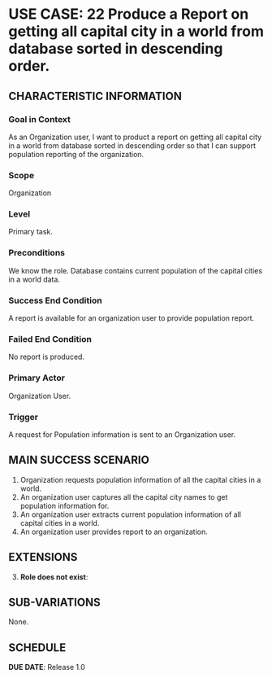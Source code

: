 # USE CASE: 22 Produce a Report on getting all capital city in a world from database sorted in descending order.

## CHARACTERISTIC INFORMATION

### Goal in Context

As an Organization user, I want to product a report on getting all capital city in a world from database sorted in descending order so that I can support population reporting of the organization.

### Scope

Organization

### Level

Primary task.

### Preconditions

We know the role.  Database contains current population of the capital cities in a world data.

### Success End Condition

A report is available for an organization user to provide population report.

### Failed End Condition

No report is produced.

### Primary Actor

Organization User.

### Trigger

A request for Population information is sent to an Organization user.

## MAIN SUCCESS SCENARIO

1. Organization requests population information of all the capital cities in a world.
2. An organization user captures all the capital city names to get population information for.
3. An organization user extracts current population information of all capital cities in a world.
4. An organization user provides report to an organization.

## EXTENSIONS

3. **Role does not exist**:

## SUB-VARIATIONS

None.

## SCHEDULE

**DUE DATE**: Release 1.0
